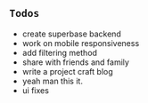 ## `Todos`

- create superbase backend
- work on mobile responsiveness
- add filtering method
- share with friends and family
- write a project craft blog
- yeah man this it.
- ui fixes